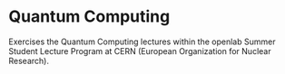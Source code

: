 # Quantum Computing

Exercises the Quantum Computing lectures within the openlab Summer Student Lecture Program at CERN (European Organization for Nuclear Research).

